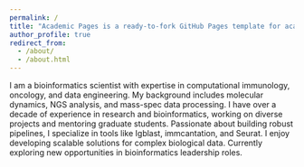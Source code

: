 ```yaml
---
permalink: /
title: "Academic Pages is a ready-to-fork GitHub Pages template for academic personal websites"
author_profile: true
redirect_from: 
  - /about/
  - /about.html
---
```


I am a bioinformatics scientist with expertise in computational immunology, oncology, and data engineering. My background includes molecular dynamics, NGS analysis, and mass-spec data processing. I have over a decade of experience in research and bioinformatics, working on diverse projects and mentoring graduate students. Passionate about building robust pipelines, I specialize in tools like Igblast, immcantation, and Seurat. I enjoy developing scalable solutions for complex biological data. Currently exploring new opportunities in bioinformatics leadership roles.

